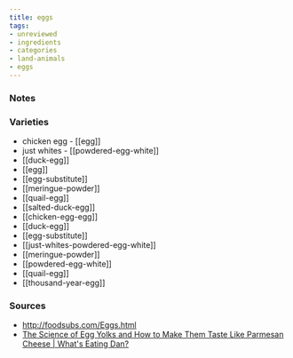 ```yaml
---
title: eggs
tags:
- unreviewed
- ingredients
- categories
- land-animals
- eggs
---
```


### Notes

### Varieties

* chicken egg - [[egg]]
* just whites - [[powdered-egg-white]]
* [[duck-egg]]
* [[egg]]
* [[egg-substitute]]
* [[meringue-powder]]
* [[quail-egg]]
* [[salted-duck-egg]]
* [[chicken-egg-egg]]
* [[duck-egg]]
* [[egg-substitute]]
* [[just-whites-powdered-egg-white]]
* [[meringue-powder]]
* [[powdered-egg-white]]
* [[quail-egg]]
* [[thousand-year-egg]]

### Sources
* http://foodsubs.com/Eggs.html
* [The Science of Egg Yolks and How to Make Them Taste Like Parmesan Cheese | What's Eating Dan?](youtube.com/watch?v=KL4PDa6PpLQ)
